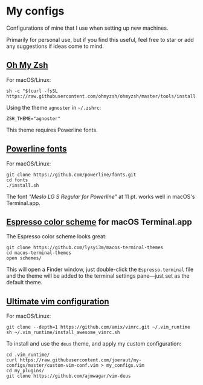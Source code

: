 # My configs

Configurations of mine that I use when setting up new machines.

Primarily for personal use, but if you find this useful, feel free to star or add any suggestions if ideas come to mind.


## [Oh My Zsh](https://github.com/ohmyzsh/ohmyzsh)

For macOS/Linux:

```
sh -c "$(curl -fsSL https://raw.githubusercontent.com/ohmyzsh/ohmyzsh/master/tools/install.sh)"
```

Using the theme `agnoster` in `~/.zshrc`:

```
ZSH_THEME="agnoster"
```

This theme requires Powerline fonts.

## [Powerline fonts](https://github.com/powerline/fonts)

For macOS/Linux:

```
git clone https://github.com/powerline/fonts.git
cd fonts
./install.sh
```

The font *"Meslo LG S Regular for Powerline"* at 11 pt. works well in macOS's Terminal.app.

## [Espresso color scheme](https://github.com/lysyi3m/macos-terminal-themes) for macOS Terminal.app

The Espresso color scheme looks great:

```
git clone https://github.com/lysyi3m/macos-terminal-themes
cd macos-terminal-themes
open schemes/
```

This will open a Finder window, just double-click the `Espresso.terminal` file and the theme will be added to the terminal settings pane—just set as the default theme.

## [Ultimate vim configuration](https://github.com/amix/vimrc)

For macOS/Linux:

```
git clone --depth=1 https://github.com/amix/vimrc.git ~/.vim_runtime
sh ~/.vim_runtime/install_awesome_vimrc.sh
```

To install and use the `deus` theme, and apply my custom configuration:

```
cd .vim_runtime/
curl https://raw.githubusercontent.com/joeraut/my-configs/master/custom-vim-conf.vim > my_configs.vim
cd my_plugins/
git clone https://github.com/ajmwagar/vim-deus
```
